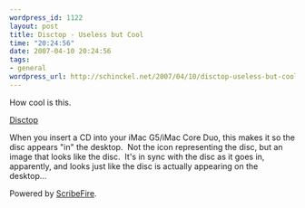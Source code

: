 ```yaml
--- 
wordpress_id: 1122
layout: post
title: Disctop - Useless but Cool
time: "20:24:56"
date: 2007-04-10 20:24:56
tags: 
- general
wordpress_url: http://schinckel.net/2007/04/10/disctop-useless-but-cool/
---
```

How cool is this.  
  
[Disctop][1]  
  
When you insert a CD into your iMac G5/iMac Core Duo, this makes it so the disc appears "in" the desktop.  Not the icon representing the disc, but an image that looks like the disc.  It's in sync with the disc as it goes in, apparently, and looks just like the disc is actually appearing on the desktop...  
  
  


Powered by [ScribeFire][2].

   [1]: http://mekentosj.com/disctop/
   [2]: http://scribefire.com/

